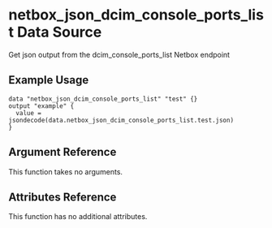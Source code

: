 # netbox\_json\_dcim\_console\_ports\_list Data Source

Get json output from the dcim_console_ports_list Netbox endpoint

## Example Usage

```hcl
data "netbox_json_dcim_console_ports_list" "test" {}
output "example" {
  value = jsondecode(data.netbox_json_dcim_console_ports_list.test.json)
}
```

## Argument Reference

This function takes no arguments.

## Attributes Reference

This function has no additional attributes.

